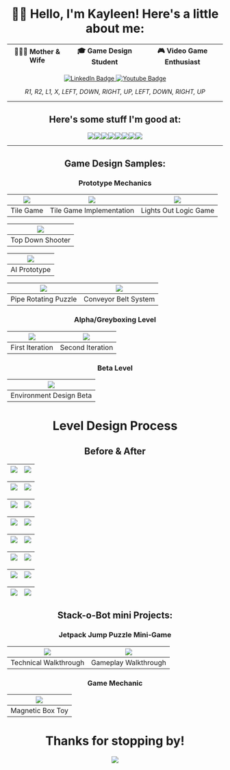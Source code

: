 <h> <link rel="stylesheet" href="devicon.min.css"> </h>

<div align = "center">
 
# 👩‍💻 Hello, I'm Kayleen! Here's a little about me:

|👨‍👩‍👧 Mother & Wife | 🎓 Game Design Student | 🎮 Video Game Enthusiast |
|:---:|:---:|:---:|

<div id="badges" align="center">
  <a href="https://www.linkedin.com/in/kathleen-knapp-b96166126/">
  <img src="https://img.shields.io/badge/LinkedIn-blue?style=for-the-badge&logo=linkedin&logoColor=white" alt="LinkedIn Badge"/>
  </a>
  <a href="https://www.youtube.com/channel/UCok8hjG_IEp2_ziKfpvGMNw">
  <img src="https://img.shields.io/badge/YouTube-red?style=for-the-badge&logo=youtube&logoColor=white" alt="Youtube Badge"/>
  </a>

 *R1, R2, L1, X, LEFT, DOWN, RIGHT, UP, LEFT, DOWN, RIGHT, UP*
</div>

---

## Here's some stuff I'm good at:

<img src= "https://img.shields.io/badge/-Unreal%20Engine-313131?style=for-the-badge&logo=unreal-engine&logoColor=white" /><img src= "https://img.shields.io/badge/Adobe%20Creative%20Cloud-DA1F26?style=for-the-badge&logo=Adobe%20Creative%20Cloud&logoColor=white" /><img src= "https://img.shields.io/badge/freecodecamp-27273D?style=for-the-badge&logo=freecodecamp&logoColor=white" /><img src= "https://img.shields.io/badge/Visual_Studio_Code-0078D4?style=for-the-badge&logo=visual%20studio%20code&logoColor=white" /><img src= "https://img.shields.io/badge/C%2B%2B-00599C?style=for-the-badge&logo=c%2B%2B&logoColor=white" /><img src= "https://img.shields.io/badge/Python-FFD43B?style=for-the-badge&logo=python&logoColor=blue" /><img src= "https://img.shields.io/badge/GitHub-100000?style=for-the-badge&logo=github&logoColor=white" /><img src= "https://img.shields.io/badge/Epic%20Games-313131?style=for-the-badge&logo=Epic%20Games&logoColor=white" />

---
 
<div align = "center">

## Game Design Samples:

### Prototype Mechanics
|[![](./TileGame.webp)](https://youtu.be/ljpsaDAmavs?si=2MM3SkN_BIj4IQq9) | [![](./TilePrototype.webp)](https://youtu.be/oYKp6RNtynw?si=cBR2EU83IafWene1) | [![](./LightsOutLogicGame.webp)](https://youtu.be/WmBLcvHgDxQ?si=dw3jFqMnaENMJ4gN)
|:---:|:---:|:---:|
|Tile Game|Tile Game Implementation|Lights Out Logic Game|

|[![](./TopDownShooter.webp)](https://youtu.be/jKaDobI_qco?si=qwyjOrRA_UDBgdLU)
|:---:|
|Top Down Shooter|

|[![](./AIPrototype.webp)](https://youtu.be/NsqgasrSQ9s?si=IXDKEI1zmHlMMPrG)
|:---:|
|AI Prototype|

|[![](./RotatePrototype.webp)](https://youtu.be/d4GQv-Ub_oA) | [![](./ConveyorBelt.webp)](https://youtu.be/JmMs9r4eBZc?si=GNWz86eHrZWQeuf1)|
|:---:|:---:|
|Pipe Rotating Puzzle|Conveyor Belt System|

### Alpha/Greyboxing Level

|[![](./First_Level.webp)](https://youtu.be/kv6mbalxinU) | [![](./Second_Level.webp)](https://youtu.be/038fdLuN7EI)|
|:---:|:---:|
|First Iteration|Second Iteration|

 ### Beta Level
 
|[![](./Beta.webp)](https://youtu.be/X-aGR45x_7w)
|:---:|
|Environment Design Beta|
 
# Level Design Process
 
## Before & After
 
|![](./StartBM.png) | ![](./Start.png)|
|:---:|:---:|

|![](./CliffsBM.png) | ![](./Cliffs.png)|
|:---:|:---:|

|![](./ClimbBM.png) | ![](./Climb.png)|
|:---:|:---:|
 
|![](./OutsideBM.png) | ![](./Outside.png)|
|:---:|:---:|

|![](./TempleBM.png) | ![](./Temple.png)|
|:---:|:---:|

|![](./MidBM.png) | ![](./Mid.png)|
|:---:|:---:|

|![](./TreasureBM.png) | ![](./Treasure.png)|
|:---:|:---:|
 
|![](./EndBM.png) | ![](./End.png)|
|:---:|:---:|

## Stack-o-Bot mini Projects:
### Jetpack Jump Puzzle Mini-Game

|[![](./Technical.webp)](https://youtu.be/iomUclLa1PA) | [![](./Gameplay.webp)](https://youtu.be/AXrKq21homw)|
|:---:|:---:|
|Technical Walkthrough|Gameplay Walkthrough|

 ### Game Mechanic
 
|[![](./Magnetic.webp)](https://youtu.be/Rz7OXlIUL6o)
|:---:|
|Magnetic Box Toy|
 
# Thanks for stopping by!
  
  <div aling = "center">
    <img src = "./Plant.gif"/>
  </div>
